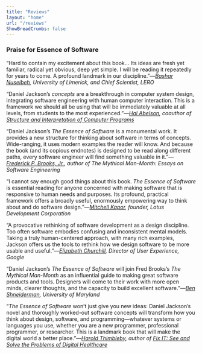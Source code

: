 ```yaml
---
title: "Reviews"
layout: "home"
url: "/reviews"
ShowBreadCrumbs: false
---
```


### Praise for Essence of Software

“Hard to contain my excitement about this book... Its ideas are fresh yet familiar, radical yet obvious, deep yet simple. I will be reading it repeatedly for years to come. A profound landmark in our discipline.”—_[Bashar Nuseibeh](https://www.ul.ie/research/professor-bashar-nuseibeh), University of Limerick, and Chief Scientist, LERO_

“Daniel Jackson’s _concepts_ are a breakthrough in computer system design, integrating software engineering with human computer interaction. This is a framework we should all be using that will be immediately valuable at all levels, from students to the most experienced.”—_[Hal Abelson](https://groups.csail.mit.edu/mac/users/hal/hal.html), coauthor of [Structure and Interpretation of Computer Programs](https://mitpress.mit.edu/sites/default/files/sicp/full-text/book/book.html)_

“Daniel Jackson’s _The Essence of Software_ is a monumental work. It provides a new structure for thinking about software in terms of concepts. Wide-ranging, it uses modern examples the reader will know. And because the book (and its copious endnotes) is designed to be read along different paths, every software engineer will find something valuable in it.”—_[Frederick P. Brooks, Jr.](https://www.cs.unc.edu/~brooks/), author of The Mythical Man-Month: Essays on Software Engineering_

“I cannot say enough good things about this book. _The Essence of Software_ is essential reading for anyone concerned with making software that is responsive to human needs and purposes. Its profound, practical framework offers a broadly useful, enormously empowering way to think about and do software design.”—_[Mitchell Kapor](https://en.wikipedia.org/wiki/Mitch\_Kapor), founder, Lotus Development Corporation_

“A provocative rethinking of software development as a design discipline. Too often software embodies confusing and inconsistent mental models. Taking a truly human-centered approach, with many rich examples, Jackson offers us the tools to rethink how we design software to be more usable and useful.”—_[Elizabeth Churchill](http://elizabethchurchill.com), Director of User Experience, Google_

“Daniel Jackson’s _The Essence of Software_ will join Fred Brooks’s _The Mythical Man-Month_ as an influential guide to making great software products and tools. Designers will come to their work with more open minds, clearer thoughts, and the capacity to build excellent software.”—_[Ben Shneiderman](https://www.cs.umd.edu/~ben/), University of Maryland_

“_The Essence of Software_ won’t just give you new ideas: Daniel Jackson’s novel and thoroughly worked-out software concepts will transform how you think about design, software, and programming—whatever systems or languages you use, whether you are a new programmer, professional programmer, or researcher. This is a landmark book that will make the digital world a better place.”—_[Harold Thimbleby](http://www.harold.thimbleby.net), author of [Fix IT: See and Solve the Problems of Digital Healthcare](https://oxford.universitypressscholarship.com/view/10.1093/oso/9780198861270.001.0001/oso-9780198861270)_

